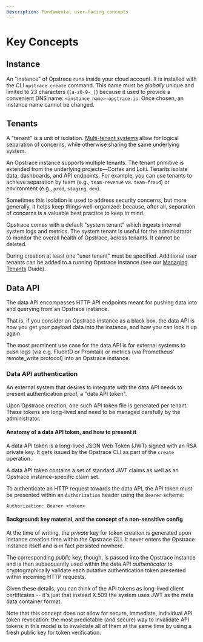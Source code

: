 ```yaml
---
description: Fundamental user-facing concepts
---
```


# Key Concepts

## Instance

An "instance" of Opstrace runs inside your cloud account.
It is installed with the CLI `opstrace create` command.
This name must be _globally_ unique and limited to 23 characters (`[a-z0-9-_]`) because it used to provide a convenient DNS name:  `<instance_name>.opstrace.io`.
Once chosen, an instance name cannot be changed.

## Tenants

A "tenant" is a unit of isolation.
[Multi-tenant systems](https://en.wikipedia.org/wiki/Multitenancy) allow for logical separation of concerns, while otherwise sharing the same underlying system.

An Opstrace instance supports multiple tenants.
The tenant primitive is extended from the underlying projects—Cortex and Loki.
Tenants isolate data, dashboards, and API endpoints.
For example, you can use tenants to achieve separation by team (e.g., `team-revenue` vs. `team-fraud`) or environment (e.g., `prod`, `staging`, `dev`).

Sometimes this isolation is used to address security concerns, but more generally, it helps keep things well-organized: because, after all, separation of concerns is a valuable best practice to keep in mind.

Opstrace comes with a default "system tenant" which ingests internal system logs and metrics.
The system tenant is useful for the administrator to monitor the overall health of Opstrace, across tenants.
It cannot be deleted.

During creation at least one "user tenant" must be specified.
Additional user tenants can be added to a running Opstrace instance (see our [Managing Tenants](../guides/administrator/managing-tenants.md) Guide).

## Data API

The data API encompasses HTTP API endpoints meant for pushing data into and querying from an Opstrace instance.

That is, if you consider an Opstrace instance as a black box, the data API is how you get your payload data into the instance, and how you can look it up again.

The most prominent use case for the data API is for external systems to push logs \(via e.g.
FluentD or Promtail\) or metrics \(via Prometheus' remote\_write protocol\) into an Opstrace instance.

### Data API authentication

An external system that desires to integrate with the data API needs to present authentication proof, a "data API token".

Upon Opstrace creation, one such API token file is generated per tenant.
These tokens are long-lived and need to be managed carefully by the administrator.

#### Anatomy of a data API token, and how to present it

A data API token is a long-lived JSON Web Token \(JWT\) signed with an RSA private key.
It gets issued by the Opstrace CLI as part of the `create` operation.

A data API token contains a set of standard JWT claims as well as an Opstrace instance-specific claim set.

To authenticate an HTTP request towards the data API, the API token must be presented within an `Authorization` header using the `Bearer` scheme:

```text
Authorization: Bearer <token>
```

#### Background: key material, and the concept of a non-sensitive config

At the time of writing, the _private_ key for token creation is generated upon instance creation time within the Opstrace CLI.
It never enters the Opstrace instance itself and is in fact persisted nowhere.

The corresponding _public_ key, though, is passed into the Opstrace instance and is then subsequently used within the data API _authenticator_ to cryptographically validate each putative authentication token presented within incoming HTTP requests.

Given these details, you can think of the API tokens as long-lived client certificates -- it's just that instead X.509 the system uses JWT as the meta data container format.

Note that this concept does not allow for secure, immediate, individual API token revocation: the most predictable \(and secure\) way to invalidate API tokens in this model is to invalidate all of them at the same time by using a fresh public key for token verification.
